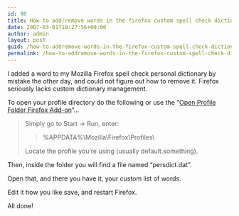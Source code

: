 ```yaml
---
id: 98
title: How to add/remove words in the firefox custom spell check dictionary
date: 2007-03-01T18:27:56+00:00
author: admin
layout: post
guid: /how-to-addremove-words-in-the-firefox-custom-spell-check-dictionary
permalink: /how-to-addremove-words-in-the-firefox-custom-spell-check-dictionary/
---
```

<p class="lead">
  I added a word to my Mozilla Firefox spell check personal dictionary by mistake the other day, and could not figure out how to remove it. Firefox seriously lacks custom dictionary management.
</p>

To open your profile directory do the following or use the &#8220;[Open Profile Folder Firefox Add-on](https://addons.mozilla.org/en-US/firefox/addon/545)&#8220;&#8230;

> Simply go to Start -> Run, enter:
> 
> > %APPDATA%\Mozilla\Firefox\Profiles\
> 
> Locate the profile you&#8217;re using (usually default.something).

Then, inside the folder you will find a file named &#8220;persdict.dat&#8221;.

Open that, and there you have it, your custom list of words.

Edit it how you like save, and restart Firefox.

All done!